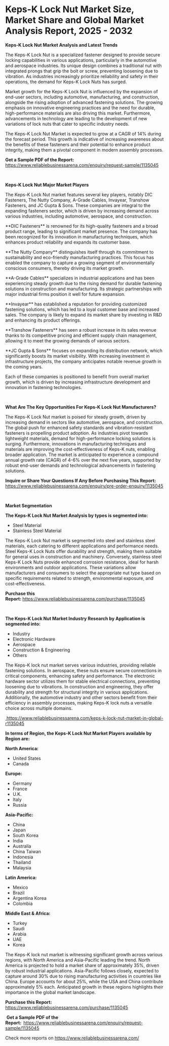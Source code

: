 <p><h1>Keps-K Lock Nut Market Size, Market Share and Global Market Analysis Report, 2025 - 2032</h1></p><p><strong>Keps-K Lock Nut Market Analysis and Latest Trends</strong></p>
<p><p>The Keps-K Lock Nut is a specialized fastener designed to provide secure locking capabilities in various applications, particularly in the automotive and aerospace industries. Its unique design combines a traditional nut with integrated prongs that grip the bolt or screw, preventing loosening due to vibration. As industries increasingly prioritize reliability and safety in their operations, the demand for Keps-K Lock Nuts has surged.</p><p>Market growth for the Keps-K Lock Nut is influenced by the expansion of end-user sectors, including automotive, manufacturing, and construction, alongside the rising adoption of advanced fastening solutions. The growing emphasis on innovative engineering practices and the need for durable, high-performance materials are also driving this market. Furthermore, advancements in technology are leading to the development of new variations of lock nuts that cater to specific industry needs.</p><p>The Keps-K Lock Nut Market is expected to grow at a CAGR of 14% during the forecast period. This growth is indicative of increasing awareness about the benefits of these fasteners and their potential to enhance product integrity, making them a pivotal component in modern assembly processes.</p></p>
<p><strong>Get a Sample PDF of the Report:&nbsp;</strong> <a href="https://www.reliablebusinessarena.com/enquiry/request-sample/1135045?utm_campaign=3495&utm_medium=2&utm_source=Github&utm_content=ia&utm_term=25032025&utm_id=keps-k-lock-nut">https://www.reliablebusinessarena.com/enquiry/request-sample/1135045</a></p>
<p>&nbsp;</p>
<p><strong>Keps-K Lock Nut Major Market Players</strong></p>
<p><p>The Keps-K Lock Nut market features several key players, notably DIC Fasteners, The Nutty Company, A-Grade Cables, Invayear, Transhow Fasteners, and JC Gupta & Sons. These companies are integral to the expanding fasteners sector, which is driven by increasing demand across various industries, including automotive, aerospace, and construction.</p><p>**DIC Fasteners** is renowned for its high-quality fasteners and a broad product range, leading to significant market presence. The company has been recognized for its innovation in manufacturing techniques, which enhances product reliability and expands its customer base.</p><p>**The Nutty Company** distinguishes itself through its commitment to sustainability and eco-friendly manufacturing practices. This focus has enabled the company to capture a growing segment of environmentally conscious consumers, thereby driving its market growth.</p><p>**A-Grade Cables** specializes in industrial applications and has been experiencing steady growth due to the rising demand for durable fastening solutions in construction and manufacturing. Its strategic partnerships with major industrial firms position it well for future expansion.</p><p>**Invayear** has established a reputation for providing customized fastening solutions, which has led to a loyal customer base and increased sales. The company is likely to expand its market share by investing in R&D and enhancing its product offerings.</p><p>**Transhow Fasteners** has seen a robust increase in its sales revenue thanks to its competitive pricing and efficient supply chain management, allowing it to meet the growing demands of various sectors.</p><p>**JC Gupta & Sons** focuses on expanding its distribution network, which significantly boosts its market visibility. With increasing investment in infrastructure projects, the company anticipates notable revenue growth in the coming years.</p><p>Each of these companies is positioned to benefit from overall market growth, which is driven by increasing infrastructure development and innovation in fastening technologies.</p></p>
<p>&nbsp;</p>
<p><strong>What Are The Key Opportunities For Keps-K Lock Nut Manufacturers?</strong></p>
<p><p>The Keps-K Lock Nut market is poised for steady growth, driven by increasing demand in sectors like automotive, aerospace, and construction. The global push for enhanced safety standards and vibration-resistant fasteners is propelling product adoption. As industries pivot towards lightweight materials, demand for high-performance locking solutions is surging. Furthermore, innovations in manufacturing techniques and materials are improving the cost-effectiveness of Keps-K nuts, enabling broader application. The market is anticipated to experience a compound annual growth rate (CAGR) of 4-6% over the next five years, supported by robust end-user demands and technological advancements in fastening solutions.</p></p>
<p><strong>Inquire or Share Your Questions If Any Before Purchasing This Report:</strong> <a href="https://www.reliablebusinessarena.com/enquiry/pre-order-enquiry/1135045?utm_campaign=3495&utm_medium=2&utm_source=Github&utm_content=ia&utm_term=25032025&utm_id=keps-k-lock-nut">https://www.reliablebusinessarena.com/enquiry/pre-order-enquiry/1135045</a></p>
<p>&nbsp;</p>
<p><strong>Market Segmentation</strong></p>
<p><strong>The Keps-K Lock Nut Market Analysis by types is segmented into:</strong></p>
<p><ul><li>Steel Material</li><li>Stainless Steel Material</li></ul></p>
<p><p>The Keps-K Lock Nut market is segmented into steel and stainless steel materials, each catering to different applications and performance needs. Steel Keps-K Lock Nuts offer durability and strength, making them suitable for general uses in construction and machinery. Conversely, stainless steel Keps-K Lock Nuts provide enhanced corrosion resistance, ideal for harsh environments and outdoor applications. These variations allow manufacturers and consumers to select the appropriate nut type based on specific requirements related to strength, environmental exposure, and cost-effectiveness.</p></p>
<p><strong>Purchase this Report:&nbsp;</strong><a href="https://www.reliablebusinessarena.com/purchase/1135045?utm_campaign=3495&utm_medium=2&utm_source=Github&utm_content=ia&utm_term=25032025&utm_id=keps-k-lock-nut">https://www.reliablebusinessarena.com/purchase/1135045</a></p>
<p>&nbsp;</p>
<p><strong>The Keps-K Lock Nut Market Industry Research by Application is segmented into:</strong></p>
<p><ul><li>Industry</li><li>Electronic Hardware</li><li>Aerospace</li><li>Construction & Engineering</li><li>Others</li></ul></p>
<p><p>The Keps-K lock nut market serves various industries, providing reliable fastening solutions. In aerospace, these nuts ensure secure connections in critical components, enhancing safety and performance. The electronic hardware sector utilizes them for stable electrical connections, preventing loosening due to vibrations. In construction and engineering, they offer durability and strength for structural integrity in various applications. Additionally, the automotive industry and other sectors benefit from their efficiency in assembly processes, making Keps-K lock nuts a versatile choice across multiple domains.</p></p>
<p><a href="https://www.reliablebusinessarena.com/keps-k-lock-nut-market-in-global-r1135045?utm_campaign=3495&utm_medium=2&utm_source=Github&utm_content=ia&utm_term=25032025&utm_id=keps-k-lock-nut">&nbsp;https://www.reliablebusinessarena.com/keps-k-lock-nut-market-in-global-r1135045</a></p>
<p><strong>In terms of Region, the Keps-K Lock Nut Market Players available by Region are:</strong></p>
<p>
    <p> <strong> North America: </strong>
        <ul>
            <li>United States</li>
            <li>Canada</li>
        </ul>
        </p> 
    <p> <strong> Europe: </strong>
        <ul>
            <li>Germany</li>
            <li>France</li>
            <li>U.K.</li>
            <li>Italy</li>
            <li>Russia</li>
        </ul>
        </p> 
    <p> <strong> Asia-Pacific: </strong>
        <ul>
            <li>China</li>
            <li>Japan</li>
            <li>South Korea</li>
            <li>India</li>
            <li>Australia</li>
            <li>China Taiwan</li>
            <li>Indonesia</li>
            <li>Thailand</li>
            <li>Malaysia</li>
        </ul>
        </p> 
    <p> <strong> Latin America: </strong>
        <ul>
            <li>Mexico</li>
            <li>Brazil</li>
            <li>Argentina Korea</li>
            <li>Colombia</li>
        </ul>
        </p> 
    <p> <strong> Middle East & Africa: </strong>
        <ul>
            <li>Turkey</li>
            <li>Saudi</li>
            <li>Arabia</li>
            <li>UAE</li>
            <li>Korea</li>
        </ul>
    </p>
    </p>
<p><p>The Keps-K lock nut market is witnessing significant growth across various regions, with North America and Asia-Pacific leading the trend. North America is projected to hold a market share of approximately 35%, driven by robust industrial applications. Asia-Pacific follows closely, expected to capture around 30% due to rising manufacturing activities in countries like China. Europe accounts for about 25%, while the USA and China contribute approximately 5% each. Anticipated growth in these regions highlights their importance in the global market landscape.</p></p>
<p><strong>Purchase this Report: </strong><a href="https://www.reliablebusinessarena.com/purchase/1135045?utm_campaign=3495&utm_medium=2&utm_source=Github&utm_content=ia&utm_term=25032025&utm_id=keps-k-lock-nut">https://www.reliablebusinessarena.com/purchase/1135045</a></p>
<p>&nbsp;<strong>Get a Sample PDF of the Report:&nbsp;&nbsp;</strong><a href="https://www.reliablebusinessarena.com/enquiry/request-sample/1135045?utm_campaign=3495&utm_medium=2&utm_source=Github&utm_content=ia&utm_term=25032025&utm_id=keps-k-lock-nut">https://www.reliablebusinessarena.com/enquiry/request-sample/1135045</a></p>
<p><strong></strong></p>
<p>Check more reports on <a href="https://www.reliablebusinessarena.com/?utm_campaign=3495&utm_medium=2&utm_source=Github&utm_content=ia&utm_term=25032025&utm_id=keps-k-lock-nut">https://www.reliablebusinessarena.com/</a></p>
